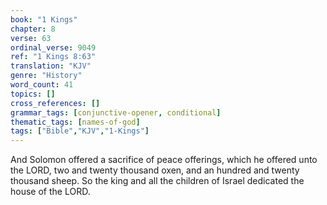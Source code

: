 ```yaml
---
book: "1 Kings"
chapter: 8
verse: 63
ordinal_verse: 9049
ref: "1 Kings 8:63"
translation: "KJV"
genre: "History"
word_count: 41
topics: []
cross_references: []
grammar_tags: [conjunctive-opener, conditional]
thematic_tags: [names-of-god]
tags: ["Bible","KJV","1-Kings"]
---
```

And Solomon offered a sacrifice of peace offerings, which he offered unto the LORD, two and twenty thousand oxen, and an hundred and twenty thousand sheep. So the king and all the children of Israel dedicated the house of the LORD.

